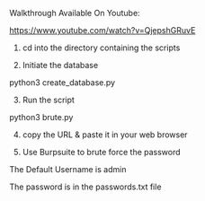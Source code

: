 Walkthrough Available On Youtube:

https://www.youtube.com/watch?v=QjepshGRuvE

1) cd into the directory containing the scripts

2) Initiate the database 

python3 create_database.py

3) Run the script 

python3 brute.py

4) copy the URL & paste it in your web browser

5) Use Burpsuite to brute force the password

The Default Username is admin 

The password is in the passwords.txt file
